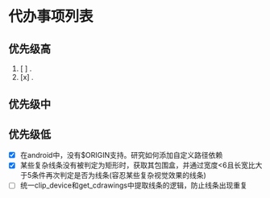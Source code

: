 # 代办事项列表

## 优先级高

1. [ ] .
2. [x] .

## 优先级中

## 优先级低

- [x] 在android中，没有$ORIGIN支持。研究如何添加自定义路径依赖
- [x] 某些复杂线条没有被判定为矩形时，获取其包围盒，并通过宽度<6且长宽比大于5条件再次判定是否为线条(容忍某些复杂视觉效果的线条)
- [ ] 统一clip_device和get_cdrawings中提取线条的逻辑，防止线条出现重复
